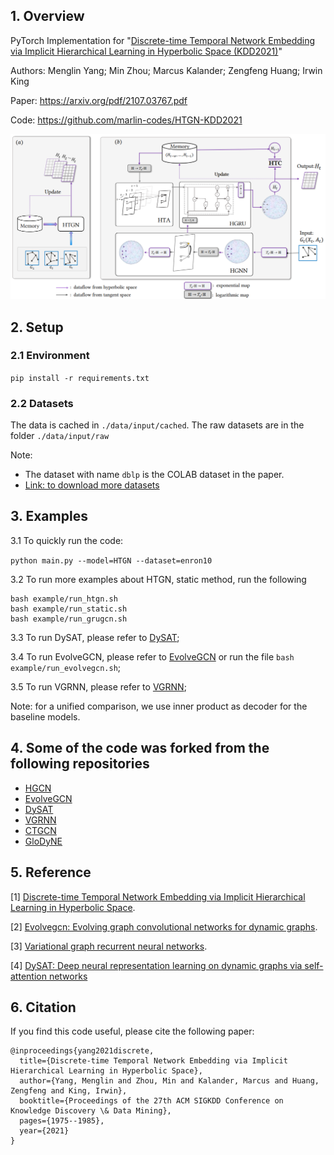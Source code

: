 ## 1. Overview

PyTorch Implementation for "[Discrete-time Temporal Network Embedding via Implicit Hierarchical Learning in Hyperbolic Space (KDD2021)](https://arxiv.org/abs/2107.03767)"

Authors: Menglin Yang; Min Zhou; Marcus Kalander; Zengfeng Huang; Irwin King

Paper: https://arxiv.org/pdf/2107.03767.pdf

Code: https://github.com/marlin-codes/HTGN-KDD2021

![Framework of HTGN](figures/HTGN-framework.png)

## 2. Setup

### 2.1 Environment
`pip install -r requirements.txt`

### 2.2 Datasets

The data is cached in `./data/input/cached`.
The raw datasets are in the folder `./data/input/raw`

Note: 
- The dataset with name ``dblp`` is the COLAB dataset in the paper. 
- [Link: to download more datasets](https://drive.google.com/file/d/11aC6N_4ewuR7j87EZC_SExkSv0K81seM/view?usp=sharing)
## 3. Examples
3.1 To quickly run the code:

```python main.py --model=HTGN --dataset=enron10```

3.2 To run more examples about HTGN, static method, run the following 
```
bash example/run_htgn.sh
bash example/run_static.sh
bash example/run_grugcn.sh
```
3.3 To run DySAT, please refer to [DySAT](https://github.com/aravindsankar28/DySAT);

3.4 To run EvolveGCN, please refer to [EvolveGCN](https://github.com/IBM/EvolveGCN) or run the file
```bash example/run_evolvegcn.sh```;

3.5 To run VGRNN, please refer to [VGRNN](https://github.com/VGraphRNN/VGRNN);

Note: for a unified comparison, we use inner product as decoder for the baseline models.

## 4. Some of the code was forked from the following repositories
- [HGCN](https://github.com/HazyResearch/hgcn)
- [EvolveGCN](https://github.com/IBM/EvolveGCN)
- [DySAT](https://github.com/aravindsankar28/DySAT)
- [VGRNN](https://github.com/VGraphRNN/VGRNN)
- [CTGCN](https://github.com/jhljx/CTGCN)
- [GloDyNE](https://github.com/houchengbin/GloDyNE)

## 5. Reference
[1] [Discrete-time Temporal Network Embedding via Implicit Hierarchical Learning in Hyperbolic Space](https://arxiv.org/abs/2107.03767).

[2] [Evolvegcn: Evolving graph convolutional networks for dynamic graphs](https://arxiv.org/abs/1902.10191).

[3] [Variational graph recurrent neural networks](https://arxiv.org/abs/1908.09710).

[4] [DySAT: Deep neural representation learning on dynamic graphs via self-attention networks](http://yhwu.me/publications/dysat_wsdm20.pdf)

## 6. Citation

If you find this code useful, please cite the following paper:

```
@inproceedings{yang2021discrete,
  title={Discrete-time Temporal Network Embedding via Implicit Hierarchical Learning in Hyperbolic Space},
  author={Yang, Menglin and Zhou, Min and Kalander, Marcus and Huang, Zengfeng and King, Irwin},
  booktitle={Proceedings of the 27th ACM SIGKDD Conference on Knowledge Discovery \& Data Mining},
  pages={1975--1985},
  year={2021}
}
```